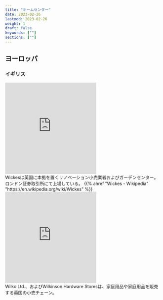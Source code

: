 ```yaml
---
title: "ホームセンター"
date: 2023-02-26
lastmod: 2023-02-26
weight: 1
draft: false
keywords: [""]
sections: [""]
---
```



## ヨーロッパ
### イギリス

<div class="googlemap-if">
<iframe src="https://www.google.com/maps/embed?pb=!4v1677760478165!6m8!1m7!1s1DxZflfZfBEB9qChHDz2ww!2m2!1d53.37559043496722!2d-1.47620012744859!3f147.2024378883245!4f1.5357451606549546!5f2.751626820305279" width="295" height="295" style="border:0;" allowfullscreen="" loading="lazy" referrerpolicy="no-referrer-when-downgrade"></iframe>
<div class="description">
Wickesは英国に本拠を置くリノベーション小売業者およびガーデンセンター。ロンドン証券取引所にて上場している。
{{% ahref "Wickes - Wikipedia" "https://en.wikipedia.org/wiki/Wickes" %}}
</div>

<iframe src="https://www.google.com/maps/embed?pb=!4v1677843308735!6m8!1m7!1sEkeFudAfHfeMBfQTeP5jjg!2m2!1d52.63773181606981!2d-1.13069399112191!3f30.599696108268567!4f2.9820979613480745!5f1.6681055020430153" width="295" height="295" style="border:0;" allowfullscreen="" loading="lazy" referrerpolicy="no-referrer-when-downgrade"></iframe>
<div class="description">
Wilko Ltd.、およびWilkinson Hardware Storesは、家庭用品や家庭用品を販売する英国の小売チェーン。
</div>
</div>